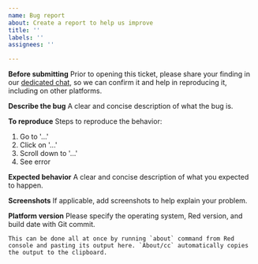 ```yaml
---
name: Bug report
about: Create a report to help us improve
title: ''
labels: ''
assignees: ''

---
```


**Before submitting**
Prior to opening this ticket, please share your finding in our [dedicated chat](https://gitter.im/red/bugs), so we can confirm it and help in reproducing it, including on other platforms.

**Describe the bug**
A clear and concise description of what the bug is.

**To reproduce**
Steps to reproduce the behavior:
1. Go to '...'
2. Click on '...'
3. Scroll down to '...'
4. See error

**Expected behavior**
A clear and concise description of what you expected to happen.

**Screenshots**
If applicable, add screenshots to help explain your problem.

**Platform version**
Please specify the operating system, Red version, and build date with Git commit.
```
This can be done all at once by running `about` command from Red console and pasting its output here. `About/cc` automatically copies the output to the clipboard.
```

